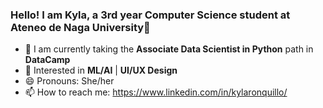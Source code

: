 ### Hello! I am Kyla, a 3rd year Computer Science student at Ateneo de Naga University👋

- 🌱 I am currently taking the **Associate Data Scientist in Python** path in **DataCamp**
- 👀 Interested in **ML/AI** | **UI/UX Design** 
- 😄 Pronouns: She/her
- 📫 How to reach me: https://www.linkedin.com/in/kylaronquillo/

